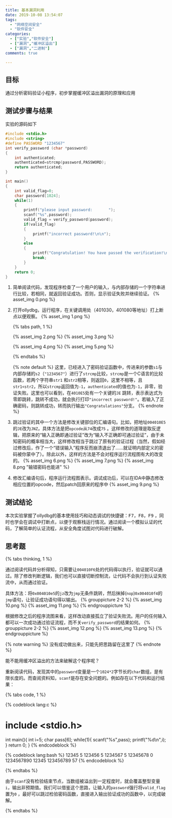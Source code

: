 ```yaml
---
title: 基本漏洞利用 
date: 2019-10-08 13:54:07 
tags:
  - "网络空间安全"
  - "软件安全"
categories:
  - ["实验","软件安全"]
  - ["漏洞","缓冲区溢出"]
  - ["漏洞","二进制"]
comments: true

---
```


## 目标

通过分析密码验证小程序，初步掌握缓冲区溢出漏洞的原理和应用
<!-- more -->

## 测试步骤与结果

实验的源码如下

```c password.c
#include <stdio.h>
#include <string>
#define PASSWORD "1234567"
int verify_password (char *password)
{
	int authenticated;
	authenticated=strcmp(password,PASSWORD);
	return authenticated;
}

int main()
{
	int valid_flag=0;
	char password[1024];
	while(1)
	{
		printf("please input password:       ");
		scanf("%s",password);
		valid_flag = verify_password(password);
		if(valid_flag)
		{
			printf("incorrect password!\n\n");
		}
		else
		{
			printf("Congratulation! You have passed the verification!\n");
			break;
		}
	}
	return 0;
}
```

1. 简单阅读代码，发现程序检查了一个用户的输入，与内部存储的一个字符串进行比较，若相同，就返回验证成功。否则，显示验证失败并继续验证。 {% asset_img 0.png %}
2. 打开ollydbg，运行程序，在关键调用处（401030，401080等地址）打上断点以便观察。 {% asset_img 1.png %} 
   
   {% tabs path, 1 %}

   <!-- tab Fail@exclamation-circle -->
   {% asset_img 2.png %} {% asset_img 3.png %}
   <!-- endtab -->
   <!-- tab Success@check-circle -->
   {% asset_img 4.png %} {% asset_img 5.png %}
   <!-- endtab -->
   {% endtabs %}
   
   {% note default %} 
   这里，已经进入了密码验证函数中，传进来的参数`s1`与内部存储的`s2`（`"1234567"`）进行了`strcmp`比较，`strcmp`是一个C语言的比较函数，若两个字符串`str1`
   和`str2`相等，则返回`0`，这里不相等，且`str1<str2`，所以`strcmp`返回值为`-1`，`authenticated`的值也为`-1`，非零，验证失败。这里也可以看到，在`4010E5`处有一个关键的`JE`
   跳转，表示表达式为零即跳转，跳转不成功，就会执行打印`"incorrect password!"`。若输入了正确密码，则跳转成功，转而执行输出`"Congratulations"`分支。 
   {% endnote %}

3. 跳过验证的其中一个方法是修改关键部位的汇编语句。比如，把地址`004010E5`的`JE`改为`JNZ`，具体方法是把`opcode`从`74`改成`75`
   。这样修改的道理是取反逻辑，把原来的“输入正确即通过验证”改为“输入不正确即可通过验证”，由于未知密码的概率相当大，这样修改相当于跳过了原有的验证过程（当然，假如经过修改后，作了一个“错误输入”程序反而崩溃退出了……就证明内部定义的密码被你蒙中了）。除此以外，这样的方法是不会对程序运行流程图有大的改变的。
   {% asset_img 6.png %} {% asset_img 7.png %} {% asset_img 8.png "输错密码也能进" %}

4. 修改汇编语句后，程序运行流程图表示。调试成功后，可以在IDA中静态修改相应位置的opcode，然后patch回原来的程序中 {% asset_img 9.png %}

## 测试结论

本次实验掌握了ollydbg的基本使用技巧和动态调试的快捷键：<kbd>F7</kbd>，<kbd>F8</kbd>，<kbd>F9</kbd>
，同时也学会在调试中打断点，以便于观察栈运行情况。通过阅读一个模拟认证的代码，了解简单的认证流程，从安全角度试图对代码进行破解。

## 思考题

{% tabs thinking, 1 %}
<!-- tab 思路1 -->
通过阅读代码并分析得知，只需要让`004010F6`处的代码得以执行，验证就可以通过。除了修改判断逻辑，我们也可以直接切断控制流，让代码不会执行到认证失败流中，从而通过验证。

具体方法：将`0x004010e5`的`jz`改为`jmp`无条件跳转，然后抹掉(`nop`)`0x004010f4`的`jmp`语句，让验证成功语句得以输出。 
{% grouppicture 2-2 %} {% asset_img 10.png %} {% asset_img 11.png %} {% endgrouppicture %}

根据修改之后的程序流图来看，这样改动直接孤立了验证失败流。用户的任何输入都可以一次成功通过验证流程，而不关`verify_password`的结果如何。 
{% grouppicture 2-2 %} {% asset_img 12.png %} {% asset_img 13.png %} {% endgrouppicture %}
<!-- endtab -->
<!-- tab 思路2-->

{% note warning %} 没有成功做出来，只能先把思路留在这里了 {% endnote %} 

能不能用缓冲区溢出的方法来破解这个程序呢？

重新阅读代码，发现其中的`password`变量是一个`1024*2`字节长的`char`数组，是有限长度的。而查阅资料知，`scanf`是存在安全问题的。例如存在以下代码和运行结果：

{% tabs code, 1 %}
<!-- tab 源码@code -->
{% codeblock lang:c %}
# include <stdio.h>

int main(){ 
   int i=5; 
   char pass[6]; 
   while(1){ 
      scanf("%s",pass); 
      printf("%d\n",i); 
   } 
   return 0; 
} 
{% endcodeblock %}
<!-- endtab -->
<!-- tab 运行结果@terminal -->
{% codeblock lang:bash %} 
12345 5 
123456 5 
1234567 5 
12345678 0 
1234567890 12345 
123456789 57 
{% endcodeblock %}
<!-- endtab -->
{% endtabs %}

由于`scanf`没有检验结束节点，当数组被溢出到一定程度时，就会覆盖整型变量`i`，输出非预期值。我们可以借鉴这个思路，让输入的`password`强行将`valid_flag`置为`0`
，最好可以跳过检验密码函数，直接进入输出验证成功的函数中，以完成破解。

<!-- endtab -->
{% endtabs %}
